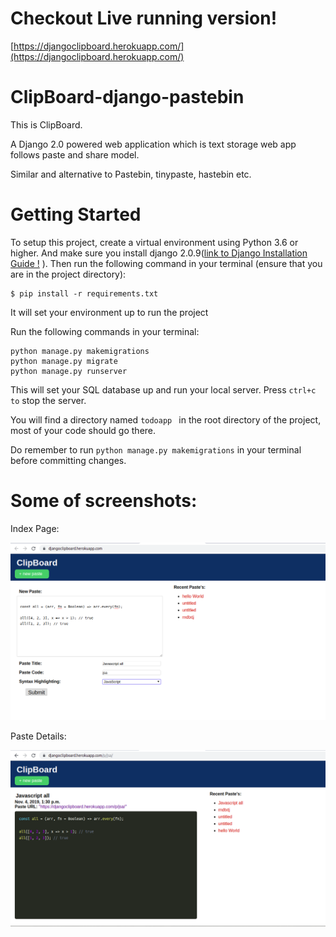 # Checkout Live running version!
[https://djangoclipboard.herokuapp.com/](https://djangoclipboard.herokuapp.com/)
# ClipBoard-django-pastebin

This is ClipBoard.

A Django 2.0 powered web application which is text storage web app follows paste and share model. 

Similar and alternative to Pastebin, tinypaste, hastebin etc.

# Getting Started
To setup this project, create a virtual environment using Python 3.6 or higher. And make sure you install django 2.0.9([link to Django Installation Guide !](https://docs.djangoproject.com/en/2.2/topics/install/) ). Then run the following command in your terminal (ensure that you are in the project directory):

~~~ 
$ pip install -r requirements.txt 
~~~
It will set your environment up to run the project

Run the following commands in your terminal:
```
python manage.py makemigrations
python manage.py migrate
python manage.py runserver
```
This will set your SQL database up and run your local server. Press ```ctrl+c to``` stop the server.

You will find a directory named ```todoapp ``` in the root directory of the project, most of your code should go there.

Do remember to run ```python manage.py makemigrations``` in your terminal before committing changes.


# Some of screenshots:

Index Page:


![alt text](https://github.com/RahulPalve/ClipBoard-django-pastebin/blob/master/todoapp/static/images/index.png)


Paste Details:


![alt text](https://github.com/RahulPalve/ClipBoard-django-pastebin/blob/master/todoapp/static/images/detailed.png)
